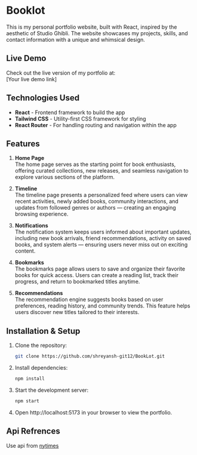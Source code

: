# Booklot

This is my personal portfolio website, built with React, inspired by the aesthetic of Studio Ghibli. The website showcases my projects, skills, and contact information with a unique and whimsical design.



## Live Demo

Check out the live version of my portfolio at:  
[Your live demo link]


## Technologies Used

- **React** - Frontend framework to build the app
- **Tailwind CSS** - Utility-first CSS framework for styling
- **React Router** - For handling routing and navigation within the app


## Features

1. **Home Page**  
   The home page serves as the starting point for book enthusiasts, offering curated collections, new releases, and seamless navigation to explore various sections of the platform.

2. **Timeline**  
   The timeline page presents a personalized feed where users can view recent activities, newly added books, community interactions, and updates from followed genres or authors — creating an engaging browsing experience.

3. **Notifications**  
   The notification system keeps users informed about important updates, including new book arrivals, friend recommendations, activity on saved books, and system alerts — ensuring users never miss out on exciting content.

4. **Bookmarks**  
   The bookmarks page allows users to save and organize their favorite books for quick access. Users can create a reading list, track their progress, and return to bookmarked titles anytime.

5. **Recommendations**  
   The recommendation engine suggests books based on user preferences, reading history, and community trends. This feature helps users discover new titles tailored to their interests.
   

## Installation & Setup

1. Clone the repository:

   ```bash
   git clone https://github.com/shreyansh-git12/BookLot.git
   

2. Install dependencies:

   ```bash
   npm install
   
3. Start the development server:

   ```bash
   npm start
   
3. Open http://localhost:5173 in your browser to view the portfolio.


   
## Api Refrences 

Use api from  [nytimes](https://developer.nytimes.com/)

